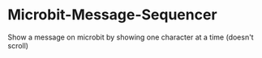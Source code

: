 # Microbit-Message-Sequencer
Show a message on microbit by showing one character at a time (doesn't scroll)
